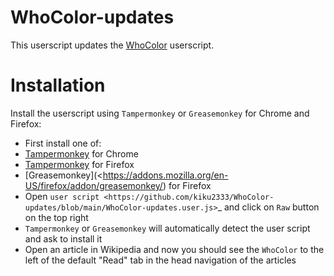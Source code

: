 # WhoColor-updates
This userscript updates the [WhoColor](https://github.com/wikiwho/WhoColor) userscript.
# Installation
Install the userscript using ``Tampermonkey`` or ``Greasemonkey`` for Chrome and Firefox:

- First install one of:
 - [Tampermonkey](https://chrome.google.com/webstore/detail/tampermonkey/dhdgffkkebhmkfjojejmpbldmpobfkfo/) for Chrome
 - [Tampermonkey](https://addons.mozilla.org/en-US/firefox/addon/tampermonkey/) for Firefox
 - [Greasemonkey](<https://addons.mozilla.org/en-US/firefox/addon/greasemonkey/) for Firefox
- Open `user script <https://github.com/kiku2333/WhoColor-updates/blob/main/WhoColor-updates.user.js>`_ and click on ``Raw`` button on the top right
- ``Tampermonkey`` or ``Greasemonkey`` will automatically detect the user script and ask to install it
- Open an article in Wikipedia and now you should see the ``WhoColor`` to the left of the default "Read" tab in the head navigation of the articles
